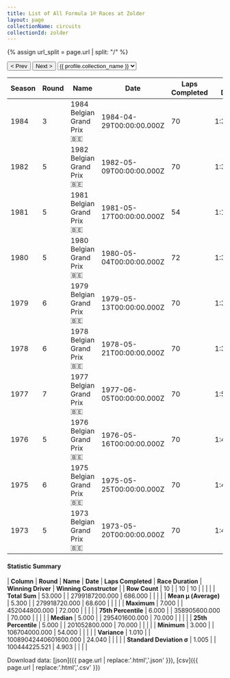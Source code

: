 ```yaml
---
title: List of All Formula 1® Races at Zolder
layout: page
collectionName: circuits
collectionId: zolder
---
```


{% assign url_split = page.url | split: "/" %}
<div id="collection-navigation">
<button onclick="selector.options[selector.selectedIndex-1].value && (window.location = selector.options[selector.selectedIndex-1].value);">&lt; Prev</button>
<button onclick="selector.options[selector.selectedIndex+1].value && (window.location = selector.options[selector.selectedIndex+1].value);">Next &gt;</button>
<select id="selector" onchange="this.options[this.selectedIndex].value && (window.location = this.options[this.selectedIndex].value);">
  {% for collectionId in site.data[page.collectionName].refs %}
    {% if collectionId == page.collectionId %}
      {% assign selected = "selected" %}
    {% else %}
      {% assign selected = "" %}
    {% endif %}
    {% assign profile = site.data[page.collectionName][collectionId].profile %}
    <option value="/f1/{{ page.collectionName }}/{{ collectionId }}/{{ url_split[4] }}" {{ selected }}>{{ profile.collection_name }}</option>
  {% endfor %}
</select>
</div>

| Season | Round | Name | Date | Laps Completed | Race Duration | Winning Driver | Winning Constructor |
|--|--|--|--|--|--|--|--|
| 1984 | 3 | 1984 Belgian Grand Prix 🇧🇪 | 1984-04-29T00:00:00.000Z | 70 | 1:36:32.048 | [Michele Alboreto 🇮🇹](/f1/drivers/alboreto) | Ferrari 🇮🇹 |
| 1982 | 5 | 1982 Belgian Grand Prix 🇧🇪 | 1982-05-09T00:00:00.000Z | 70 | 1:35:41.995 | [John Watson 🇬🇧](/f1/drivers/watson) | McLaren 🇬🇧 |
| 1981 | 5 | 1981 Belgian Grand Prix 🇧🇪 | 1981-05-17T00:00:00.000Z | 54 | 1:16:31.61 | [Carlos Reutemann 🇦🇷](/f1/drivers/reutemann) | Williams 🇬🇧 |
| 1980 | 5 | 1980 Belgian Grand Prix 🇧🇪 | 1980-05-04T00:00:00.000Z | 72 | 1:38:47.4 | [Didier Pironi 🇫🇷](/f1/drivers/pironi) | Ligier 🇫🇷 |
| 1979 | 6 | 1979 Belgian Grand Prix 🇧🇪 | 1979-05-13T00:00:00.000Z | 70 | 1:39:59.53 | [Jody Scheckter 🇿🇦](/f1/drivers/scheckter) | Ferrari 🇮🇹 |
| 1978 | 6 | 1978 Belgian Grand Prix 🇧🇪 | 1978-05-21T00:00:00.000Z | 70 | 1:39:52.02 | [Mario Andretti 🇺🇸](/f1/drivers/mario_andretti) | Team Lotus 🇬🇧 |
| 1977 | 7 | 1977 Belgian Grand Prix 🇧🇪 | 1977-06-05T00:00:00.000Z | 70 | 1:55:05.71 | [Gunnar Nilsson 🇸🇪](/f1/drivers/nilsson) | Team Lotus 🇬🇧 |
| 1976 | 5 | 1976 Belgian Grand Prix 🇧🇪 | 1976-05-16T00:00:00.000Z | 70 | 1:42:53.23 | [Niki Lauda 🇦🇹](/f1/drivers/lauda) | Ferrari 🇮🇹 |
| 1975 | 6 | 1975 Belgian Grand Prix 🇧🇪 | 1975-05-25T00:00:00.000Z | 70 | 1:43:53.98 | [Niki Lauda 🇦🇹](/f1/drivers/lauda) | Ferrari 🇮🇹 |
| 1973 | 5 | 1973 Belgian Grand Prix 🇧🇪 | 1973-05-20T00:00:00.000Z | 70 | 1:42:13.43 | [Jackie Stewart 🇬🇧](/f1/drivers/stewart) | Tyrrell 🇬🇧 |

#### Statistic Summary

| **Column** | **Round** | **Name** | **Date** | **Laps Completed** | **Race Duration** | **Winning Driver** | **Winning Constructor** |
| **Row Count** | 10 |  | 10 | 10 |  |  |  |
| **Total Sum** | 53.000 |  | 2799187200.000 | 686.000 |  |  |  |
| **Mean μ (Average)** | 5.300 |  | 279918720.000 | 68.600 |  |  |  |
| **Maximum** | 7.000 |  | 452044800.000 | 72.000 |  |  |  |
| **75th Percentile** | 6.000 |  | 358905600.000 | 70.000 |  |  |  |
| **Median** | 5.000 |  | 295401600.000 | 70.000 |  |  |  |
| **25th Percentile** | 5.000 |  | 201052800.000 | 70.000 |  |  |  |
| **Minimum** | 3.000 |  | 106704000.000 | 54.000 |  |  |  |
| **Variance** | 1.010 |  | 10089042440601600.000 | 24.040 |  |  |  |
| **Standard Deviation σ** | 1.005 |  | 100444225.521 | 4.903 |  |  |  |

Download data: [json]({{ page.url | replace:'.html','.json' }}), [csv]({{ page.url | replace:'.html','.csv' }})
